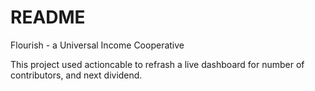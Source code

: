 # README

Flourish - a Universal Income Cooperative

This project used actioncable to refrash a live dashboard for number of contributors, and next dividend.
